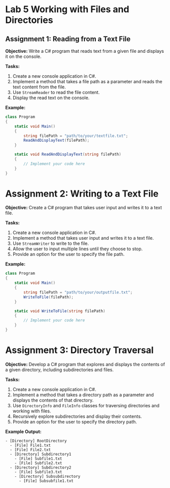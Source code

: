 # Lab 5 Working with Files and Directories

## Assignment 1: Reading from a Text File

**Objective:**
Write a C# program that reads text from a given file and displays it on the console.

**Tasks:**
1. Create a new console application in C#.
2. Implement a method that takes a file path as a parameter and reads the text content from the file.
3. Use `StreamReader` to read the file content.
4. Display the read text on the console.

**Example:**
```csharp
class Program
{
    static void Main()
    {
        string filePath = "path/to/your/textfile.txt";
        ReadAndDisplayText(filePath);
    }

    static void ReadAndDisplayText(string filePath)
    {
        // Implement your code here
    }
}
```
# Assignment 2: Writing to a Text File

**Objective:**
Create a C# program that takes user input and writes it to a text file.

**Tasks:**
1. Create a new console application in C#.
2. Implement a method that takes user input and writes it to a text file.
3. Use `StreamWriter` to write to the file.
4. Allow the user to input multiple lines until they choose to stop.
5. Provide an option for the user to specify the file path.

**Example:**
```csharp
class Program
{
    static void Main()
    {
        string filePath = "path/to/your/outputfile.txt";
        WriteToFile(filePath);
    }

    static void WriteToFile(string filePath)
    {
        // Implement your code here
    }
}
```

# Assignment 3: Directory Traversal

**Objective:**
Develop a C# program that explores and displays the contents of a given directory, including subdirectories and files.

**Tasks:**
1. Create a new console application in C#.
2. Implement a method that takes a directory path as a parameter and displays the contents of that directory.
3. Use `DirectoryInfo` and `FileInfo` classes for traversing directories and working with files.
4. Recursively explore subdirectories and display their contents.
5. Provide an option for the user to specify the directory path.

**Example Output:**
```
- [Directory] RootDirectory
  - [File] File1.txt
  - [File] File2.txt
  - [Directory] Subdirectory1
    - [File] Subfile1.txt
    - [File] Subfile2.txt
  - [Directory] Subdirectory2
    - [File] Subfile3.txt
    - [Directory] Subsubdirectory
      - [File] Subsubfile1.txt



